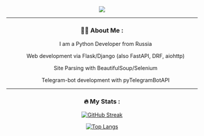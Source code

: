 <div id="header" align="center">
  <img src="https://media.giphy.com/media/ndSat6hAmqXnO/giphy.gif">

---

### :woman_technologist: About Me :

<img src="https://logos-download.com/wp-content/uploads/2016/10/Python_logo_icon.png" width="15"> I am a Python Developer from Russia

 <img src="https://koskomp.ru/wp-content/uploads/2015/11/Google-chrome.png" width="15"> Web development via Flask/Django (also FastAPI, DRF, aiohttp)
 
 <img src="https://static.tildacdn.com/tild6136-6163-4338-b963-633534396630/425-4252314_free-png.png" width="15"> Site Parsing with BeautifulSoup/Selenium
 
 <img src="https://avatars.githubusercontent.com/u/22441832?v=4" width="15"> Telegram-bot development with pyTelegramBotAPI

---

### :fire: My Stats :


[![GitHub Streak](http://github-readme-streak-stats.herokuapp.com?user=EluciferE&theme=dark&hide_border=true)](https://git.io/streak-stats)

[![Top Langs](https://github-readme-stats.vercel.app/api/top-langs/?username=EluciferE&layout=compact&theme=vision-friendly-dark)](https://github.com/anuraghazra/github-readme-stats)
</div>
